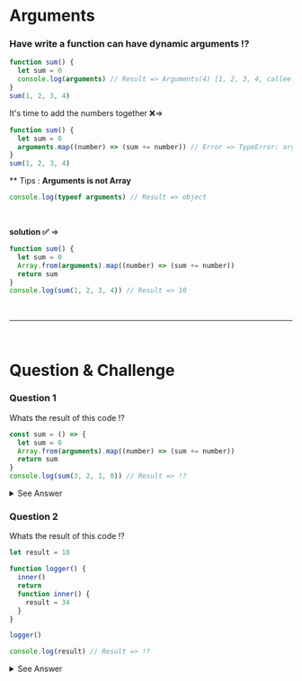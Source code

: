 # Arguments

### Have write a function can have dynamic arguments !?

```js
function sum() {
  let sum = 0
  console.log(arguments) // Result => Arguments(4) [1, 2, 3, 4, callee: ƒ, Symbol(Symbol.iterator): ƒ]
}
sum(1, 2, 3, 4)
```

It's time to add the numbers together ❌=>

```js
function sum() {
  let sum = 0
  arguments.map((number) => (sum += number)) // Error => TypeError: arguments.map is not a function
}
sum(1, 2, 3, 4)
```

\*\* Tips : <b>Arguments is not Array</b>

```js
console.log(typeof arguments) // Result => object
```

<br/>

<b>solution ✅</b> =>

```js
function sum() {
  let sum = 0
  Array.from(arguments).map((number) => (sum += number))
  return sum
}
console.log(sum(1, 2, 3, 4)) // Result => 10
```

<br/>
<hr/>
<br/>

# Question & Challenge

### Question 1

Whats the result of this code !?

```js
const sum = () => {
  let sum = 0
  Array.from(arguments).map((number) => (sum += number))
  return sum
}
console.log(sum(3, 2, 1, 0)) // Result => !?
```

<details>
  <summary>See Answer</summary>
  <p>The Answer is => arguments is not defined</p> 
  <p>because arguments in <b>Arrow Function</b> is not defined , only access arguments is Normal Function</p>
</details>

### Question 2

Whats the result of this code !?

```js
let result = 18

function logger() {
  inner()
  return
  function inner() {
    result = 34
  }
}

logger()

console.log(result) // Result => !?
```

<details>
  <summary>See Answer</summary>
  <p>The Answer is => 34</p> 
</details>
